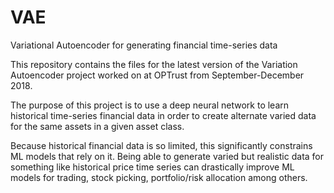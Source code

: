# VAE
Variational Autoencoder for generating financial time-series data

This repository contains the files for the latest version of the Variation Autoencoder
project worked on at OPTrust from September-December 2018.

The purpose of this project is to use a deep neural network to learn historical
time-series financial data in order to create alternate varied data for the same assets in a given asset class.

Because historical financial data is so limited, this significantly constrains ML models that rely on it.
Being able to generate varied but realistic data for something like historical price time series
can drastically improve ML models for trading, stock picking, portfolio/risk allocation among others.
